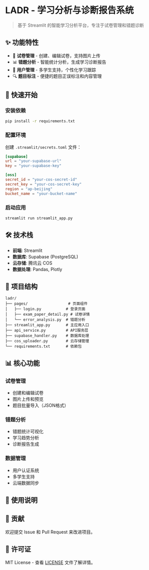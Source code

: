 # LADR - 学习分析与诊断报告系统

> 基于 Streamlit 的智能学习分析平台，专注于试卷管理和错题诊断

## ✨ 功能特性

- 📝 **试卷管理** - 创建、编辑试卷，支持图片上传
- 📊 **错题分析** - 智能统计分析，生成学习诊断报告
- 👤 **用户管理** - 多学生支持，个性化学习跟踪
- 🔍 **题目标注** - 便捷的题目正误标注和内容管理

## 🚀 快速开始

### 安装依赖
```bash
pip install -r requirements.txt
```

### 配置环境
创建 `.streamlit/secrets.toml` 文件：
```toml
[supabase]
url = "your-supabase-url"
key = "your-supabase-key"

[oss]
secret_id = "your-cos-secret-id"
secret_key = "your-cos-secret-key"
region = "ap-beijing"
bucket_name = "your-bucket-name"
```

### 启动应用
```bash
streamlit run streamlit_app.py
```

## 🛠️ 技术栈

- **前端**: Streamlit
- **数据库**: Supabase (PostgreSQL)
- **云存储**: 腾讯云 COS
- **数据处理**: Pandas, Plotly
## 📁 项目结构

```
ladr/
├── pages/                  # 页面组件
│   ├── login.py           # 登录页面
│   ├── exam_paper_detail.py # 试卷详情
│   └── error_analysis.py  # 错题分析
├── streamlit_app.py       # 主应用入口
├── api_service.py         # API服务层
├── supabase_handler.py    # 数据库处理
├── cos_uploader.py        # 云存储管理
└── requirements.txt       # 依赖包
```

## 📊 核心功能

### 试卷管理
- 创建和编辑试卷
- 图片上传和预览
- 题目批量导入（JSON格式）

### 错题分析
- 错题统计可视化
- 学习趋势分析
- 诊断报告生成

### 数据管理
- 用户认证系统
- 多学生支持
- 云端数据同步

## 📝 使用说明


## 🤝 贡献

欢迎提交 Issue 和 Pull Request 来改进项目。

## 📄 许可证

MIT License - 查看 [LICENSE](LICENSE) 文件了解详情。
